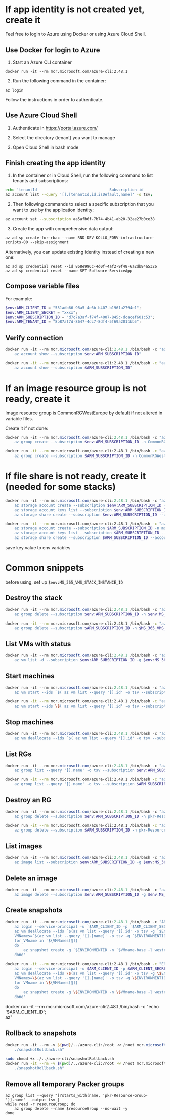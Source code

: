 # If app identity is not created yet, create it

Feel free to login to Azure using Docker or using Azure Cloud Shell.
## Use Docker for login to Azure

1. Start an Azure CLI container

```
docker run -it --rm mcr.microsoft.com/azure-cli:2.48.1
```

2. Run the following command in the container:

```
az login
```

Follow the instructions in order to authenticate.

## Use Azure Cloud Shell

1. Authenticate in https://portal.azure.com/

2. Select the directory (tenant) you want to manage

3. Open Cloud Shell in bash mode

## Finish creating the app identity

1. In the container or in Cloud Shell, run the following command to list tenants and subscriptions:

```bash
echo 'tenantId                                Subscription id                         Default Subscription name';
az account list --query '[].[tenantId,id,isDefault,name]' -o tsv;
```

2. Then following commands to select a specific subscription that you want to use by the application identity:

```bash
az account set --subscription aa5afb6f-7b74-4b41-ab20-32ae27b0ce38
```

3. Create the app with comprehensive data output:

```
az ad sp create-for-rbac --name RND-DEV-KOLLO_FORV-infrastructure-scripts-00 --skip-assignment
```

Alternatively, you can update existing identity instead of creating a new one:

```
az ad sp credential reset --id 868e996c-4d0f-4af2-9f48-6a2db84a5326
az ad sp credential reset --name SPT-Software-ServiceApp
```

## Compose variable files

For example:

```PowerShell
$env:ARM_CLIENT_ID = "531adb66-98a5-4e6b-b407-b1961a2794e1";
$env:ARM_CLIENT_SECRET = "xxxx";
$env:ARM_SUBSCRIPTION_ID = "d7c7a3af-f74f-4007-845c-dcacef601c53";
$env:ARM_TENANT_ID = "8b87af7d-8647-4dc7-8df4-5f69a2011bb5";
```

## Verify connection

```PowerShell
docker run -it --rm mcr.microsoft.com/azure-cli:2.48.1 /bin/bash -c "az login --service-principal -u $env:ARM_CLIENT_ID -p $env:ARM_CLIENT_SECRET --tenant $env:ARM_TENANT_ID; `
    az account show --subscription $env:ARM_SUBSCRIPTION_ID"
```

```bash
docker run -it --rm mcr.microsoft.com/azure-cli:2.48.1 /bin/bash -c "az login --service-principal -u $ARM_CLIENT_ID -p $ARM_CLIENT_SECRET --tenant $ARM_TENANT_ID;
    az account show --subscription $ARM_SUBSCRIPTION_ID"
```

# If an image resource group is not ready, create it

Image resource group is CommonRGWestEurope by default if not altered in variable files.

Create it if not done:
```PowerShell
docker run -it --rm mcr.microsoft.com/azure-cli:2.48.1 /bin/bash -c "az login --service-principal -u $env:ARM_CLIENT_ID -p $env:ARM_CLIENT_SECRET --tenant $env:ARM_TENANT_ID; `
    az group create --subscription $env:ARM_SUBSCRIPTION_ID -n CommonRGWestEurope -l westeurope"
```

```bash
docker run -it --rm mcr.microsoft.com/azure-cli:2.48.1 /bin/bash -c "az login --service-principal -u $ARM_CLIENT_ID -p $ARM_CLIENT_SECRET --tenant $ARM_TENANT_ID;
    az group create --subscription $ARM_SUBSCRIPTION_ID -n CommonRGWestEurope -l westeurope"
```

# If file share is not ready, create it (needed for some stacks)

```PowerShell
docker run -it --rm mcr.microsoft.com/azure-cli:2.48.1 /bin/bash -c "az login --service-principal -u $env:ARM_CLIENT_ID -p $env:ARM_CLIENT_SECRET --tenant $env:ARM_TENANT_ID; `
    az storage account create --subscription $env:ARM_SUBSCRIPTION_ID -n softwestdlrsv20 -g CommonRGWestEurope -l westeurope --sku Standard_LRS --kind StorageV2 `
    az storage account keys list --subscription $env:ARM_SUBSCRIPTION_ID --account-name softwestdlrsv20 `
    az storage share create --subscription $env:ARM_SUBSCRIPTION_ID --account-name softwestdlrsv20 --name common-00"
```

```bash
docker run -it --rm mcr.microsoft.com/azure-cli:2.48.1 /bin/bash -c "az login --service-principal -u $ARM_CLIENT_ID -p $ARM_CLIENT_SECRET --tenant $ARM_TENANT_ID;
    az storage account create --subscription $ARM_SUBSCRIPTION_ID -n ms365vmswestdlrsv20 -g CommonRGWestEurope -l westeurope --sku Standard_LRS --kind StorageV2;
    az storage account keys list --subscription $ARM_SUBSCRIPTION_ID --account-name ms365vmswestdlrsv20;
    az storage share create --subscription $ARM_SUBSCRIPTION_ID --account-name ms365vmswestdlrsv20 --name common-00"
```

save key value to env variables

# Common snippets

before using, set up `$env:MS_365_VMS_STACK_INSTANCE_ID`

## Destroy the stack

```PowerShell
docker run -it --rm mcr.microsoft.com/azure-cli:2.48.1 /bin/bash -c "az login --service-principal -u $env:ARM_CLIENT_ID -p $env:ARM_CLIENT_SECRET --tenant $env:ARM_TENANT_ID; `
    az group delete --subscription $env:ARM_SUBSCRIPTION_ID -n $env:MS_365_VMS_STACK_INSTANCE_ID -y"
```

```bash
docker run -it --rm mcr.microsoft.com/azure-cli:2.48.1 /bin/bash -c "az login --service-principal -u $ARM_CLIENT_ID -p $ARM_CLIENT_SECRET --tenant $ARM_TENANT_ID; \
    az group delete --subscription $ARM_SUBSCRIPTION_ID -n $MS_365_VMS_STACK_INSTANCE_ID -y"
```

## List VMs with status

```PowerShell
docker run -it --rm mcr.microsoft.com/azure-cli:2.48.1 /bin/bash -c "az login --service-principal -u $env:ARM_CLIENT_ID -p $env:ARM_CLIENT_SECRET --tenant $env:ARM_TENANT_ID; `
    az vm list -d --subscription $env:ARM_SUBSCRIPTION_ID -g $env:MS_365_VMS_STACK_INSTANCE_ID -o table"
```

## Start machines

```PowerShell
docker run -it --rm mcr.microsoft.com/azure-cli:2.48.1 /bin/bash -c "az login --service-principal -u $env:ARM_CLIENT_ID -p $env:ARM_CLIENT_SECRET --tenant $env:ARM_TENANT_ID; `
    az vm start --ids `$( az vm list --query '[].id' -o tsv --subscription $env:ARM_SUBSCRIPTION_ID -g $env:MS_365_VMS_STACK_INSTANCE_ID )"
```

```bash
docker run -it --rm mcr.microsoft.com/azure-cli:2.48.1 /bin/bash -c "az login --service-principal -u $ARM_CLIENT_ID -p $ARM_CLIENT_SECRET --tenant $ARM_TENANT_ID; \
    az vm start --ids \$( az vm list --query '[].id' -o tsv --subscription $ARM_SUBSCRIPTION_ID -g $MS_365_VMS_STACK_INSTANCE_ID )"
```

## Stop machines

```PowerShell
docker run -it --rm mcr.microsoft.com/azure-cli:2.48.1 /bin/bash -c "az login --service-principal -u $env:ARM_CLIENT_ID -p $env:ARM_CLIENT_SECRET --tenant $env:ARM_TENANT_ID; `
    az vm deallocate --ids `$( az vm list --query '[].id' -o tsv --subscription $env:ARM_SUBSCRIPTION_ID -g $env:MS_365_VMS_STACK_INSTANCE_ID )"
```

## List RGs

```PowerShell
docker run -it --rm mcr.microsoft.com/azure-cli:2.48.1 /bin/bash -c "az login --service-principal -u $env:ARM_CLIENT_ID -p $env:ARM_CLIENT_SECRET --tenant $env:ARM_TENANT_ID; `
    az group list --query '[].name' -o tsv --subscription $env:ARM_SUBSCRIPTION_ID"
```

```bash
docker run -it --rm mcr.microsoft.com/azure-cli:2.48.1 /bin/bash -c "az login --service-principal -u $ARM_CLIENT_ID -p $ARM_CLIENT_SECRET --tenant $ARM_TENANT_ID; \
    az group list --query '[].name' -o tsv --subscription $ARM_SUBSCRIPTION_ID"
```

## Destroy an RG

```PowerShell
docker run -it --rm mcr.microsoft.com/azure-cli:2.48.1 /bin/bash -c "az login --service-principal -u $env:ARM_CLIENT_ID -p $env:ARM_CLIENT_SECRET --tenant $env:ARM_TENANT_ID; `
    az group delete --subscription $env:ARM_SUBSCRIPTION_ID -n pkr-Resource-Group-byd9he88e5 -y"
```

```bash
docker run -it --rm mcr.microsoft.com/azure-cli:2.48.1 /bin/bash -c "az login --service-principal -u $ARM_CLIENT_ID -p $ARM_CLIENT_SECRET --tenant $ARM_TENANT_ID; \
    az group delete --subscription $ARM_SUBSCRIPTION_ID -n pkr-Resource-Group-byd9he88e5 -y"
```

## List images

```PowerShell
docker run -it --rm mcr.microsoft.com/azure-cli:2.48.1 /bin/bash -c "az login --service-principal -u $env:ARM_CLIENT_ID -p $env:ARM_CLIENT_SECRET --tenant $env:ARM_TENANT_ID; `
    az image list --subscription $env:ARM_SUBSCRIPTION_ID -g $env:MS_365_VMS_IMAGE_RG_NAME -o table"
```

## Delete an image

```PowerShell
docker run -it --rm mcr.microsoft.com/azure-cli:2.48.1 /bin/bash -c "az login --service-principal -u $env:ARM_CLIENT_ID -p $env:ARM_CLIENT_SECRET --tenant $env:ARM_TENANT_ID; `
    az image delete --subscription $env:ARM_SUBSCRIPTION_ID -g $env:MS_365_VMS_IMAGE_RG_NAME -n win2019-sql2019-rs-20201029..99"
```

## Create snapshots

```PowerShell
docker run -it --rm mcr.microsoft.com/azure-cli:2.48.1 /bin/bash -c "ARM_CLIENT_ID='$env:ARM_CLIENT_ID'; ARM_CLIENT_SECRET='$env:ARM_CLIENT_SECRET'; ARM_TENANT_ID='$env:ARM_TENANT_ID'; ENVIRONMENTID='$env:MS_365_VMS_STACK_INSTANCE_ID'; ARM_SUBSCRIPTION_ID='$env:ARM_SUBSCRIPTION_ID'; `
    az login --service-principal -u `$ARM_CLIENT_ID -p `$ARM_CLIENT_SECRET --tenant `$ARM_TENANT_ID; `
    az vm deallocate --ids `$(az vm list --query '[].id' -o tsv -g `$ENVIRONMENTID); `
    VMNames=`$(az vm list --query '[].[name]' -o tsv -g `$ENVIRONMENTID); `
    for VMname in `${VMNames[@]} `
    do `
        az snapshot create -g `$ENVIRONMENTID -n `$VMname-base -l westeurope --source /subscriptions/`$ARM_SUBSCRIPTION_ID/resourceGroups/`$ENVIRONMENTID/providers/Microsoft.Compute/disks/`$VMname-disk-os; `
    done"
```

```bash
docker run -it --rm mcr.microsoft.com/azure-cli:2.48.1 /bin/bash -c "ENVIRONMENTID='$MS_365_VMS_STACK_INSTANCE_ID';
    az login --service-principal -u $ARM_CLIENT_ID -p $ARM_CLIENT_SECRET --tenant $ARM_TENANT_ID;
    az vm deallocate --ids \$(az vm list --query '[].id' -o tsv -g \$ENVIRONMENTID);
    VMNames=\$(az vm list --query '[].[name]' -o tsv -g \$ENVIRONMENTID);
    for VMname in \${VMNames[@]}
    do
        az snapshot create -g \$ENVIRONMENTID -n \$VMname-base -l westeurope --source /subscriptions/$ARM_SUBSCRIPTION_ID/resourceGroups/\$ENVIRONMENTID/providers/Microsoft.Compute/disks/\$VMname-disk-os;
    done"
```

docker run -it --rm mcr.microsoft.com/azure-cli:2.48.1 /bin/bash -c "echo '$ARM_CLIENT_ID'; \
az"

## Rollback to snapshots

```PowerShell
docker run -it --rm -v ${pwd}/../azure-cli:/root -w /root mcr.microsoft.com/azure-cli:2.48.1 /bin/bash -c "export ARM_CLIENT_ID='$env:ARM_CLIENT_ID'; export ARM_CLIENT_SECRET='$env:ARM_CLIENT_SECRET'; export ARM_TENANT_ID='$env:ARM_TENANT_ID'; export ENVIRONMENTID='$env:MS_365_VMS_STACK_INSTANCE_ID'; export ARM_SUBSCRIPTION_ID='$env:ARM_SUBSCRIPTION_ID'; `
    ./snapshotRollback.sh"
```

```bash
sudo chmod +x ./../azure-cli/snapshotRollback.sh
docker run -it --rm -v $(pwd)/../azure-cli:/root -w /root mcr.microsoft.com/azure-cli:2.48.1 /bin/bash -c "export ARM_CLIENT_ID='$ARM_CLIENT_ID'; export ARM_CLIENT_SECRET='$ARM_CLIENT_SECRET'; export ARM_TENANT_ID='$ARM_TENANT_ID'; export ENVIRONMENTID='$MS_365_VMS_STACK_INSTANCE_ID'; export ARM_SUBSCRIPTION_ID='$ARM_SUBSCRIPTION_ID'; \
    ./snapshotRollback.sh"
```

## Remove all temporary Packer groups

```
az group list --query "[?starts_with(name, 'pkr-Resource-Group-')].name" --output tsv |
while read -r resourceGroup; do
    az group delete --name $resourceGroup --no-wait -y
done
```
